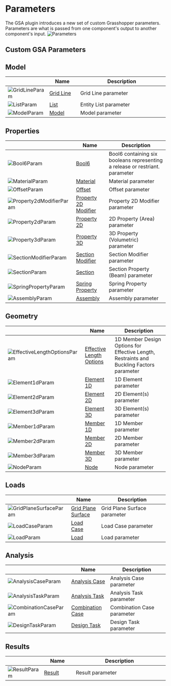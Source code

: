 # Parameters
<!--- This file has been auto-generated, do not change it manually! Edit the generator here: https://github.com/arup-group/GSA-Grasshopper/tree/main/DocsGeneration --->

The GSA plugin introduces a new set of custom Grasshopper parameters. Parameters are what is passed from one component's output to another component's input.
![Parameters](https://developer.rhino3d.com/api/grasshopper/media/ParameterKinds.png)

## Custom GSA Parameters

## Model

|<img width="20"/>   |<img width="200"/> Name |<img width="1000"/> Description |
| ----------- | ----------- | ----------- |
|![GridLineParam](./images/GridLineParam.png) |[Grid Line](gsagh-grid-line-parameter.md) |Grid Line parameter |
|![ListParam](./images/ListParam.png) |[List](gsagh-list-parameter.md) |Entity List parameter |
|![ModelParam](./images/ModelParam.png) |[Model](gsagh-model-parameter.md) |Model parameter |

## Properties

|<img width="20"/>   |<img width="200"/> Name |<img width="1000"/> Description |
| ----------- | ----------- | ----------- |
|![Bool6Param](./images/Bool6Param.png) |[Bool6](gsagh-bool6-parameter.md) |Bool6 containing six booleans representing a release or restriant. parameter |
|![MaterialParam](./images/MaterialParam.png) |[Material](gsagh-material-parameter.md) |Material parameter |
|![OffsetParam](./images/OffsetParam.png) |[Offset](gsagh-offset-parameter.md) |Offset parameter |
|![Property2dModifierParam](./images/Property2dModifierParam.png) |[Property 2D Modifier](gsagh-property-2d-modifier-parameter.md) |Property 2D Modifier parameter |
|![Property2dParam](./images/Property2dParam.png) |[Property 2D](gsagh-property-2d-parameter.md) |2D Property (Area) parameter |
|![Property3dParam](./images/Property3dParam.png) |[Property 3D](gsagh-property-3d-parameter.md) |3D Property (Volumetric) parameter |
|![SectionModifierParam](./images/SectionModifierParam.png) |[Section Modifier](gsagh-section-modifier-parameter.md) |Section Modifier parameter |
|![SectionParam](./images/SectionParam.png) |[Section](gsagh-section-parameter.md) |Section Property (Beam) parameter |
|![SpringPropertyParam](./images/SpringPropertyParam.png) |[Spring Property](gsagh-spring-property-parameter.md) |Spring Property parameter |
|![AssemblyParam](./images/AssemblyParam.png) |[Assembly](gsagh-assembly-parameter.md) |Assembly parameter |

## Geometry

|<img width="20"/>   |<img width="200"/> Name |<img width="1000"/> Description |
| ----------- | ----------- | ----------- |
|![EffectiveLengthOptionsParam](./images/EffectiveLengthOptionsParam.png) |[Effective Length Options](gsagh-effective-length-options-parameter.md) |1D Member Design Options for Effective Length, Restraints and Buckling Factors parameter |
|![Element1dParam](./images/Element1dParam.png) |[Element 1D](gsagh-element-1d-parameter.md) |1D Element parameter |
|![Element2dParam](./images/Element2dParam.png) |[Element 2D](gsagh-element-2d-parameter.md) |2D Element(s) parameter |
|![Element3dParam](./images/Element3dParam.png) |[Element 3D](gsagh-element-3d-parameter.md) |3D Element(s) parameter |
|![Member1dParam](./images/Member1dParam.png) |[Member 1D](gsagh-member-1d-parameter.md) |1D Member parameter |
|![Member2dParam](./images/Member2dParam.png) |[Member 2D](gsagh-member-2d-parameter.md) |2D Member parameter |
|![Member3dParam](./images/Member3dParam.png) |[Member 3D](gsagh-member-3d-parameter.md) |3D Member parameter |
|![NodeParam](./images/NodeParam.png) |[Node](gsagh-node-parameter.md) |Node parameter |

## Loads

|<img width="20"/>   |<img width="200"/> Name |<img width="1000"/> Description |
| ----------- | ----------- | ----------- |
|![GridPlaneSurfaceParam](./images/GridPlaneSurfaceParam.png) |[Grid Plane Surface](gsagh-grid-plane-surface-parameter.md) |Grid Plane Surface parameter |
|![LoadCaseParam](./images/LoadCaseParam.png) |[Load Case](gsagh-load-case-parameter.md) |Load Case parameter |
|![LoadParam](./images/LoadParam.png) |[Load](gsagh-load-parameter.md) |Load parameter |

## Analysis

|<img width="20"/>   |<img width="200"/> Name |<img width="1000"/> Description |
| ----------- | ----------- | ----------- |
|![AnalysisCaseParam](./images/AnalysisCaseParam.png) |[Analysis Case](gsagh-analysis-case-parameter.md) |Analysis Case parameter |
|![AnalysisTaskParam](./images/AnalysisTaskParam.png) |[Analysis Task](gsagh-analysis-task-parameter.md) |Analysis Task parameter |
|![CombinationCaseParam](./images/CombinationCaseParam.png) |[Combination Case](gsagh-combination-case-parameter.md) |Combination Case parameter |
|![DesignTaskParam](./images/DesignTaskParam.png) |[Design Task](gsagh-design-task-parameter.md) |Design Task parameter |

## Results

|<img width="20"/>   |<img width="200"/> Name |<img width="1000"/> Description |
| ----------- | ----------- | ----------- |
|![ResultParam](./images/ResultParam.png) |[Result](gsagh-result-parameter.md) |Result parameter |


